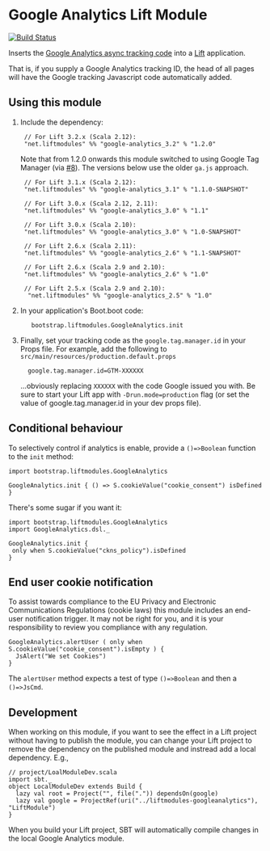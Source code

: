 # Google Analytics Lift Module

[![Build Status](https://travis-ci.org/d6y/liftmodules-googleanalytics.svg?branch=master)](https://travis-ci.org/d6y/liftmodules-googleanalytics)

Inserts the [Google Analytics async tracking code](http://code.google.com/apis/analytics/docs/tracking/asyncTracking.html) into a [Lift](http://www.liftweb.net) application.

That is, if you supply a Google Analytics tracking ID, the head of all pages will have the Google tracking Javascript code automatically added.


## Using this module

1. Include the dependency:

        // For Lift 3.2.x (Scala 2.12):
        "net.liftmodules" %% "google-analytics_3.2" % "1.2.0"

    Note that from 1.2.0 onwards this module switched to using Google Tag Manager (via [#8](https://github.com/d6y/liftmodules-googleanalytics/pull/8)).
    The versions below use the older `ga.js` approach.

        // For Lift 3.1.x (Scala 2.12):
        "net.liftmodules" %% "google-analytics_3.1" % "1.1.0-SNAPSHOT"

        // For Lift 3.0.x (Scala 2.12, 2.11):
        "net.liftmodules" %% "google-analytics_3.0" % "1.1"

        // For Lift 3.0.x (Scala 2.10):
        "net.liftmodules" %% "google-analytics_3.0" % "1.0-SNAPSHOT"

        // For Lift 2.6.x (Scala 2.11):
        "net.liftmodules" %% "google-analytics_2.6" % "1.1-SNAPSHOT"

        // For Lift 2.6.x (Scala 2.9 and 2.10):
        "net.liftmodules" %% "google-analytics_2.6" % "1.0"

        // For Lift 2.5.x (Scala 2.9 and 2.10):
         "net.liftmodules" %% "google-analytics_2.5" % "1.0"


2. In your application's Boot.boot code:

          bootstrap.liftmodules.GoogleAnalytics.init

3. Finally, set your tracking code as the `google.tag.manager.id` in your Props file.  For example, add the following to `src/main/resources/production.default.props`

         google.tag.manager.id=GTM-XXXXXX

    ...obviously replacing `XXXXXX` with the code Google issued you with.  Be sure to start your Lift app with `-Drun.mode=production` flag (or set the value of google.tag.manager.id in your dev props file).


## Conditional behaviour

To selectively control if analytics is enable, provide a `()=>Boolean` function to the `init` method:

    import bootstrap.liftmodules.GoogleAnalytics

    GoogleAnalytics.init { () => S.cookieValue("cookie_consent") isDefined }

There's some sugar if you want it:

    import bootstrap.liftmodules.GoogleAnalytics
    import GoogleAnalytics.dsl._

    GoogleAnalytics.init {
     only when S.cookieValue("ckns_policy").isDefined
    }


## End user cookie notification

To assist towards compliance to the EU Privacy and Electronic Communications Regulations (cookie laws) this module includes an end-user notification trigger.  It may not be right for you, and it is your responsibility to review you compliance with any regulation.

    GoogleAnalytics.alertUser ( only when S.cookieValue("cookie_consent").isEmpty ) {
      JsAlert("We set Cookies")
    }

The `alertUser` method expects a test of type `()=>Boolean` and then a `()=>JsCmd`.


## Development

When working on this module, if you want to see the effect in a Lift project without having to publish the module, you can change your Lift project to remove the dependency on the published module and instread add a local dependency.  E.g.,

    // project/LoalModuleDev.scala
    import sbt._
    object LocalModuleDev extends Build {
      lazy val root = Project("", file(".")) dependsOn(google)
      lazy val google = ProjectRef(uri("../liftmodules-googleanalytics"), "LiftModule")
    }

When you build your Lift project, SBT will automatically compile changes in the local Google Analytics module.


